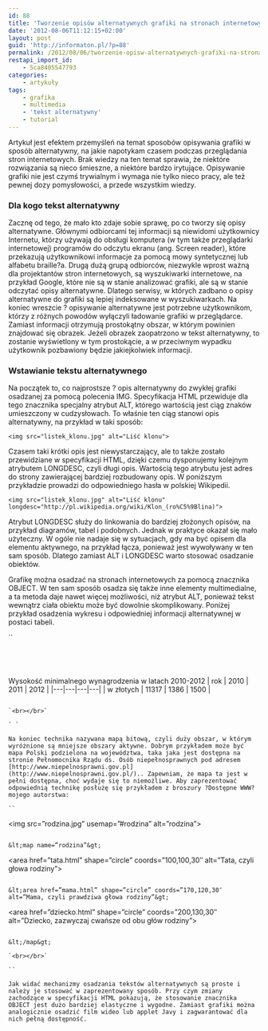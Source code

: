 ```yaml
---
id: 88
title: 'Tworzenie opisów alternatywnych grafiki na stronach internetowych (1) Dla webmasterów'
date: '2012-08-06T11:12:15+02:00'
layout: post
guid: 'http://informaton.pl/?p=88'
permalink: /2012/08/06/tworzenie-opisw-alternatywnych-grafiki-na-stronach-internetowych/
restapi_import_id:
    - 5ca8405547793
categories:
    - artykuły
tags:
    - grafika
    - multimedia
    - 'tekst alternatywny'
    - tutorial
---
```


Artykuł jest efektem przemyśleń na temat sposobów opisywania grafiki w sposób alternatywny, na jakie napotykam czasem podczas przeglądania stron internetowych. Brak wiedzy na ten temat sprawia, że niektóre rozwiązania są nieco śmieszne, a niektóre bardzo irytujące. Opisywanie grafiki nie jest czymś trywialnym i wymaga nie tylko nieco pracy, ale też pewnej dozy pomysłowości, a przede wszystkim wiedzy.

### Dla kogo tekst alternatywny

Zacznę od tego, że mało kto zdaje sobie sprawę, po co tworzy się opisy alternatywne. Głównymi odbiorcami tej informacji są niewidomi użytkownicy Internetu, którzy używają do obsługi komputera (w tym także przeglądarki internetowej) programów do odczytu ekranu (ang. Screen reader), które przekazują użytkownikowi informacje za pomocą mowy syntetycznej lub alfabetu braille?a. Drugą dużą grupą odbiorców, niezwykle wprost ważną dla projektantów stron internetowych, są wyszukiwarki internetowe, na przykład Google, które nie są w stanie analizować grafiki, ale są w stanie odczytać opisy alternatywne. Dlatego serwisy, w których zadbano o opisy alternatywne do grafiki są lepiej indeksowane w wyszukiwarkach. Na koniec wreszcie ? opisywanie alternatywne jest potrzebne użytkownikom, którzy z różnych powodów wyłączyli ładowanie grafiki w przeglądarce. Zamiast informacji otrzymują prostokątny obszar, w którym powinien znajdować się obrazek. Jeżeli obrazek zaopatrzono w tekst alternatywny, to zostanie wyświetlony w tym prostokącie, a w przeciwnym wypadku użytkownik pozbawiony będzie jakiejkolwiek informacji.

### Wstawianie tekstu alternatywnego

Na początek to, co najprostsze ? opis alternatywny do zwykłej grafiki osadzanej za pomocą polecenia IMG. Specyfikacja HTML przewiduje dla tego znacznika specjalny atrybut ALT, którego wartością jest ciąg znaków umieszczony w cudzysłowach. To właśnie ten ciąg stanowi opis alternatywny, na przykład w taki sposób:

`<img src="listek_klonu.jpg" alt="Liść klonu">`

Czasem taki krótki opis jest niewystarczający, ale to także zostało przewidziane w specyfikacji HTML, dzięki czemu dysponujemy kolejnym atrybutem LONGDESC, czyli długi opis. Wartością tego atrybutu jest adres do strony zawierającej bardziej rozbudowany opis. W poniższym przykładzie prowadzi do odpowiedniego hasła w polskiej Wikipedii.

`<img src="listek_klonu.jpg" alt="Liść klonu" longdesc="http://pl.wikipedia.org/wiki/Klon_(ro%C5%9Blina)">`

Atrybut LONGDESC służy do linkowania do bardziej złożonych opisów, na przykład diagramów, tabel i podobnych. Jednak w praktyce okazał się mało użyteczny. W ogóle nie nadaje się w sytuacjach, gdy ma być opisem dla elementu aktywnego, na przykład łącza, ponieważ jest wywoływany w ten sam sposób. Dlatego zamiast ALT i LONGDESC warto stosować osadzanie obiektów.

Grafikę można osadzać na stronach internetowych za pomocą znacznika OBJECT. W ten sam sposób osadza się także inne elementy multimedialne, a ta metoda daje nawet więcej możliwości, niż atrybut ALT, ponieważ tekst wewnątrz ciała obiektu może być dowolnie skomplikowany. Poniżej przykład osadzenia wykresu i odpowiedniej informacji alternatywnej w postaci tabeli.

``

````

````

````

````

````

````

````

````

Wysokość minimalnego wynagrodzenia w latach 2010-2012
| rok | 2010 | 2011 | 2012 |
|---|---|---|---|
| w złotych | 11317 | 1386 | 1500 |

````

`<br></br>`

` `

Na koniec technika nazywana mapą bitową, czyli duży obszar, w którym wyróżnione są mniejsze obszary aktywne. Dobrym przykładem może być mapa Polski podzielona na województwa, taka jaka jest dostępna na stronie Pełnomocnika Rządu ds. Osób niepełnosprawnych pod adresem [http://www.niepelnosprawni.gov.pl](http://www.niepelnosprawni.gov.pl/).. Zapewniam, że mapa ta jest w pełni dostępna, choć wydaje się to niemożliwe. Aby zaprezentować odpowiednią technikę posłużę się przykładem z broszury ?Dostępne WWW? mojego autorstwa:

``

````

&lt;img src=”rodzina.jpg” usemap=”#rodzina” alt=”rodzina”&gt;

````

&lt;map name=”rodzina”&gt;

````

&lt;area href=”tata.html” shape=”circle” coords=”100,100,30″ alt=”Tata, czyli głowa rodziny”&gt;

````

&lt;area href=”mama.html” shape=”circle” coords=”170,120,30″ alt=”Mama, czyli prawdziwa głowa rodziny”&gt;

````

&lt;area href=”dziecko.html” shape=”circle” coords=”200,130,30″ alt=”Dziecko, zazwyczaj cwańsze od obu głów rodziny”&gt;

````

&lt;/map&gt;

`<br></br>`

``

Jak widać mechanizmy osadzania tekstów alternatywnych są proste i należy je stosować w zaprezentowany sposób. Przy czym zmiany zachodzące w specyfikacji HTML pokazują, że stosowanie znacznika OBJECT jest dużo bardziej elastyczne i wygodne. Zamiast grafiki można analogicznie osadzić film wideo lub applet Javy i zagwarantować dla nich pełną dostępność.